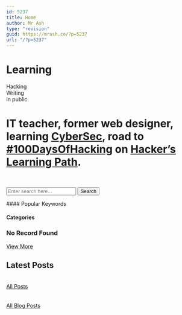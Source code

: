 ```yaml
---
id: 5237
title: Home
author: Mr Ash
type: "revision"
guid: https://mrash.co/?p=5237
url: "/?p=5237"
---
```


#  Learning  
 Hacking  
 Writing  
 in public.  
 

# IT teacher, former web designer, learning [<u>CyberSec</u>](https://mrash.co/starting-out-in-cyber-security/), road to [<u>\#100DaysOfHacking</u>](https://mrash.co/100daysofhacking/) on [<u>Hacker’s Learning Path</u>](https://mrash.co/learning-path-for-beginner-hacker/).

 [  
 ](#more)

<form data-settings="{"post_per_page":2,"show_popular_keyword":0,"show_category":0,"show_content_image":1,"post_type":["post"]}" method="POST" name="eael-advanced-search-form-0ef9094"> <input autocomplete="off" name="eael_advanced_search" placeholder="Enter search here..." type="text"></input>  
 <button>Search</button>  
 </form>####  Popular Keywords

#### Categories 

### No Record Found

 [View More](#)

## Latest Posts

 [  
 All Posts  
 ](https://mrash.co/blog/)  
 [  
 All Blog Posts  
 ](https://mrash.co/blog/)
